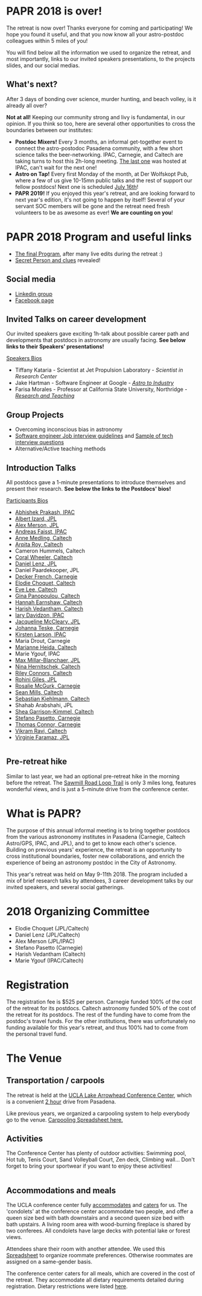 # PAPR 2018 is over!

The retreat is now over! Thanks everyone for coming and participating! We hope you found it useful, and that you now know all your astro-postdoc colleagues within 5 miles of you!

You will find below all the information we used to organize the retreat, and most importantly, links to our invited speakers presentations, to the projects slides, and our social medias.

## What's next? 
After 3 days of bonding over science, murder hunting, and beach volley, is it already all over? 

**Not at all!** Keeping our community strong and livy is fundamental, in our opinion. If you think so too, here are several other opportunities to cross the boundaries between our institutes:
- **Postdoc Mixers!** Every 3 months, an informal get-together event to connect the astro-postodoc Pasadena community, with a few short science talks the beer-networking. IPAC, Carnegie, and Caltech are taking turns to host this 2h-long meeting.  <a href="Postdoc_Mixer_flyer_June2018.pdf">The last one</a> was hosted at IPAC, can't wait for the next one!
- **Astro on Tap!** Every first Monday of the month, at Der Wolfskopt Pub, where a few of us give 10-15mn public talks and the rest of support our fellow postdocs! Next one is scheduled [July 16th](http://www.astro.caltech.edu/outreach/)! 
- **PAPR 2019!** If you enjoyed this year's retreat, and are looking forward to next year's edition, it's not going to happen by itself! Several of your servant SOC members will be gone and the retreat need fresh volunteers to be as awesome as ever! **We are counting on you**! 


# PAPR 2018 Program and useful links

- <a href="PAPR2018_schedule_Final.pdf">The final Program</a>, after many live edits during the retreat :)
- [Secret Person and clues](https://docs.google.com/spreadsheets/d/1vlquyzlOidhSNP04XttPV6KuDWjflx6v9FtRKHp2bGY/edit?usp=drive_web&ouid=106650781263756717976) revealed!


## Social media

- [Linkedin group](https://www.linkedin.com/groups/13599742/profile)
- [Facebook page](https://www.facebook.com/events/1680920865305936/)


## Invited Talks on career development

Our invited speakers gave exciting 1h-talk about possible career path and developments that postdocs in astronomy are usually facing. **See below links to their Speakers' presentations!**

<a href="PAPR2018_speaker_bios.pdf">Speakers Bios</a>

- Tiffany Kataria - Scientist at Jet Propulsion Laboratory - *Scientist in Research Center*
- Jake Hartman - Software Engineer at Google - <a href="PAPR2018_Hartman_ Astro-to-Industry.pdf">*Astro to Industry*</a>
- Farisa Morales - Professor at California State University, Northridge - <a href="PAPR2018_Morales_ResearchNTeaching.pptx"> *Research and Teaching* </a>

## Group Projects

- Overcoming inconscious bias in astronomy
- <a href="PARC2018_Software-eng-interview-guidelines.pdf">Software engineer Job interview guidelines</a> and <a href="PAPR2018_ Sample tech interview questions.pdf">Sample of tech interview questions</a>
- Alternative/Active teaching methods


## Introduction Talks 

All postdocs gave a 1-minute presentations to introduce themselves and present their research. **See below the links to the Postdocs' bios!**

<a href="PAPR_Bios.pdf">Participants Bios</a>

- <a href="intro_slides/Abhi_Prakash.pdf">Abhishek Prakash, IPAC<a>
- <a href="intro_slides/albert_izard.pdf">Albert Izard, JPL<a>
- <a href="intro_slides/alex_merson.pdf">Alex Merson, JPL</a>
- <a href="intro_slides/Andreas_Faisst.pdf">Andreas Faisst, IPAC<a>
- <a href="intro_slides/anne_medling.pdf">Anne Medling, Caltech<a>
- <a href="intro_slides/arpita_roy.pdf">Arpita Roy, Caltech<a>
- Cameron Hummels, Caltech
- <a href="intro_slides/Coral_Wheeler.pdf">Coral Wheeler, Caltech<a>
- <a href="intro_slides/Daniel_Lenz.pdf">Daniel Lenz, JPL<a>
- Daniel Paardekooper, JPL
- <a href="intro_slides/decker_french.pdf">Decker French, Carnegie<a>
- <a href="intro_slides/Elodie_Choquet.pdf">Elodie Choquet, Caltech<a>
- <a href="intro_slides/eve_lee.pdf">Eve Lee, Caltech<a>
- <a href="intro_slides/gina_panopoulou.pdf">Gina Panopoulou, Caltech<a>
- <a href="intro_slides/Hannah_Earnshaw.pdf">Hannah Earnshaw, Caltech<a>
- <a href="intro_slides/harish_vedantham.pdf">Harish Vedantham, Caltech<a>
- <a href="intro_slides/iary_davidzon.pdf">Iary Davidzon, IPAC<a>
- <a href="intro_slides/Jacqueline_McCleary.pdf">Jacqueline McCleary, JPL<a>
- <a href="intro_slides/johanna_teske.pdf">Johanna Teske, Carnegie<a>
- <a href="intro_slides/Kirsten_Larson.pdf">Kirsten Larson, IPAC<a>
- Maria Drout, Carnegie
- <a href="intro_slides/marianne_heida.pdf">Marianne Heida, Caltech<a>
- Marie Ygouf, IPAC
- <a href="intro_slides/Max_Millar-B.pdf">Max Millar-Blanchaer, JPL<a>
- <a href="intro_slides/Nina_Hernitschek.pdf">Nina Hernitschek, Caltech<a>
- <a href="intro_slides/Riley_Connors.pdf">Riley Connors, Caltech<a>
- <a href="intro_slides/Rohini_Giles.pdf">Rohini Giles, JPL<a>
- <a href="intro_slides/Rosalie_McGurk.pdf">Rosalie McGurk, Carnegie<a>
- <a href="intro_slides/Sean_Mills.pdf">Sean Mills, Caltech<a>
- <a href="intro_slides/Sebastian_Kiehlmann.pdf">Sebastian Kiehlmann, Caltech<a>
- Shahab Arabshahi, JPL
- <a href="intro_slides/Shea_GarrisonKimmel.pdf">Shea Garrison-Kimmel, Caltech<a>
- <a href="intro_slides/Stefano_Pasetto.pdf">Stefano Pasetto, Carnegie<a>
- <a href="intro_slides/Thomas_Connor.pdf">Thomas Connor, Carnegie<a>
- <a href="intro_slides/Vikram_Ravi.pdf">Vikram Ravi, Caltech<a>
- <a href="intro_slides/Virginie_Faramaz.pdf">Virginie Faramaz, JPL<a>

<img src="Group_Picture_1.JPG" class="img-responsive" alt="">

## Pre-retreat hike

Similar to last year, we had an optional pre-retreat hike in the morning before the retreat. The [Sawmill Road Loop Trail](https://www.alltrails.com/explore/trail/us/california/sawmill-road-loop-trail) is only 3 miles long, features wonderful views, and is just a 5-minute drive from the conference center. 



# What is PAPR?

The purpose of this annual informal meeting is to bring together postdocs from the various astrononomy institutes in Pasadena (Carnegie, Caltech Astro/GPS, IPAC, and JPL), and to get to know each other's science. Building on previous years' experience, the retreat is an opportunity to cross institutional boundaries, foster new collaborations, and enrich the experience of being an astronomy postdoc in the City of Astronomy.

This year's retreat was held on May 9-11th 2018. The program included a mix of brief research talks by attendees, 3 career development talks by our invited speakers, and several social gatherings. 


# 2018 Organizing Committee

- Elodie Choquet (JPL/Caltech)
- Daniel Lenz (JPL/Caltech)
- Alex Merson (JPL/IPAC)
- Stefano Pasetto (Carnegie)
- Harish Vedantham (Caltech)
- Marie Ygouf (IPAC/Caltech)


# Registration

The registration fee is $525 per person.
Carnegie funded 100% of the cost of the retreat for its postdocs. 
Caltech astronomy funded 50% of the cost of the retreat for its postdocs. The rest of the funding have to come from the postdoc's travel funds.
For the other institutions, there was unfortunately no funding available for this year's retreat, and thus 100% had to come from the personal travel fund.



# The Venue

## Transportation / carpools

The retreat is held at the  [UCLA Lake Arrowhead Conference Center](http://lakearrowheadconferencecenter.ucla.edu/about/directions/), which is a convenient [2 hour](https://www.google.com/maps/dir/Pasadena,+California/UCLA+Lake+Arrowhead+Conference+Center,+850+Willow+Creek+Rd,+Lake+Arrowhead,+CA+92352/@34.1971218,-117.9448351,10z/data=!3m1!4b1!4m18!4m17!1m5!1m1!1s0x80c2c2dc38330b51:0x52b41161ad18f4a!2m2!1d-118.1445155!2d34.1477849!1m5!1m1!1s0x80c357e80a92254b:0xdc8a5a45759372b0!2m2!1d-117.1866611!2d34.2655173!2m3!6e0!7e2!8j1525865100!3e0) drive from Pasadena. 

Like previous years, we organized a carpooling system to help everybody go to the venue.
[Carpooling Spreadsheet here.](https://docs.google.com/spreadsheets/d/1d5grzYo76jLK4t76VM5wbl9XyPsMx03dwn5YkGQGnqk/edit?usp=drive_web&ouid=106650781263756717976)

## Activities
The Conference Center has plenty of outdoor activities: 
Swimming pool, Hot tub, Tenis Court, Sand Volleyball Court, Zen deck, Climbing wall...
Don't forget to bring your sportwear if you want to enjoy these activities!

<img src="IMG_20170510_110101.jpg" class="img-responsive" alt="">


## Accommodations and meals

The UCLA conference center fully [accommodates](http://lakearrowheadconferencecenter.ucla.edu/accommodations/) and [caters](http://lakearrowheadconferencecenter.ucla.edu/dining/) for us. The 'condolets' at the conference center accommodate two people, and offer a queen size bed with bath downstairs and a second queen size bed with bath upstairs. A living room area with wood-burning fireplace is shared by two conferees. All condolets have large decks with potential lake or forest views.

Attendees share their room with another attendee. 
We used this [Spreadsheet](https://docs.google.com/spreadsheets/d/1d5grzYo76jLK4t76VM5wbl9XyPsMx03dwn5YkGQGnqk/edit?usp=drive_web&ouid=106650781263756717976) to organize roommate preferences.
Otherwise roommates are assigned on a same-gender basis.


The conference center caters for all meals, which are covered in the cost of the retreat. They accommodate all dietary requirements detailed during registration. Dietary restrictions were listed [here](https://docs.google.com/spreadsheets/d/1d5grzYo76jLK4t76VM5wbl9XyPsMx03dwn5YkGQGnqk/edit?usp=sharing).
